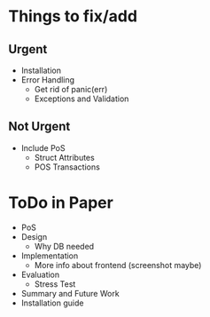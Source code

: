 # Things to fix/add
## Urgent
* Installation
* Error Handling
  * Get rid of panic(err)
  * Exceptions and Validation
## Not Urgent
* Include PoS
  * Struct Attributes
  * POS Transactions
# ToDo in Paper
* PoS
* Design
  * Why DB needed
* Implementation
  * More info about frontend (screenshot maybe)
* Evaluation
  * Stress Test
* Summary and Future Work
* Installation guide
